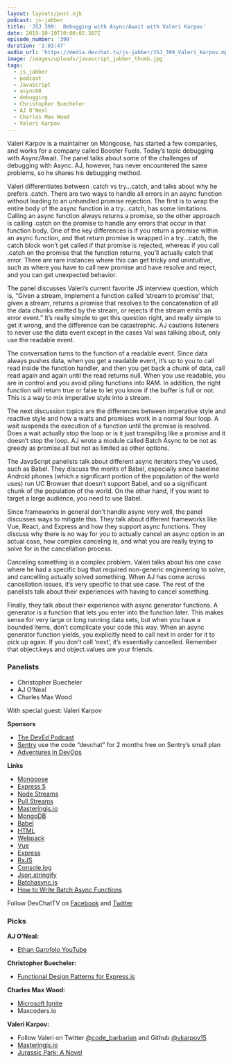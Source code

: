 ```yaml
---
layout: layouts/post.njk
podcast: js-jabber
title: 'JSJ 399:  Debugging with Async/Await with Valeri Karpov'
date: 2019-10-10T10:00:02.307Z
episode_number: '399'
duration: '1:03:47'
audio_url: 'https://media.devchat.tv/js-jabber/JSJ_399_Valeri_Karpov.mp3'
image: /images/uploads/javascript_jabber_thumb.jpg
tags:
  - js_jabber
  - podcast
  - JavaScript
  - async08
  - debugging
  - Christopher Buecheler
  - AJ O'Neal
  - Charles Max Wood
  - Valeri Karpov
---
```


Valeri Karpov is a maintainer on Mongoose, has started a few companies, and works for a company called Booster Fuels. Today’s topic debugging with Async/Await. The panel talks about some of the challenges of debugging with Async. AJ, however, has never encountered the same problems, so he shares his debugging method. 

Valeri differentiates between .catch vs try...catch, and talks about why he prefers .catch. There are two ways to handle all errors in an async function without leading to an unhandled promise rejection. The first is to wrap the entire body of the async function in a try...catch, has some limitations. Calling an async function always returns a promise, so the other approach is calling .catch on the promise to handle any errors that occur in that function body. One of the key differences is if you return a promise within an async function, and that return promise is wrapped in a try...catch, the catch block won’t get called if that promise is rejected, whereas if you call .catch on the promise that the function returns, you’ll actually catch that error. There are rare instances where this can get tricky and unintuitive, such as where you have to call new promise and have resolve and reject, and you can get unexpected behavior.

The panel discusses Valeri’s current favorite JS interview question, which is,  “Given a stream, implement a function called ‘stream to promise’ that, given a stream, returns a promise that resolves to the concatenation of all the data chunks emitted by the stream, or rejects if the stream emits an error event.” It’s really simple to get this question right, and really simple to get it wrong, and the difference can be catastrophic. AJ cautions listeners to never use the data event except in the cases Val was talking about, only use the readable event.

The conversation turns to the function of a readable event. Since data always pushes data, when you get a readable event, it’s up to you to call read inside the function handler, and then you get back a chunk of data, call read again and again until the read returns null. When you use readable, you are in control and you avoid piling functions into RAM. In addition, the right function will return true or false to let you know if the buffer is full or not. This is a way to mix imperative style into a stream.

The next discussion topics are the differences between imperative style and reactive style and how a waits and promises work in a normal four loop. A wait suspends the execution of a function until the promise is resolved. Does a wait actually stop the loop or is it just transpiling like a promise and it doesn’t stop the loop. AJ wrote a module called Batch Async to be not as greedy as promise.all but not as limited as other options.

The JavaScript panelists talk about different async iterators they’ve used, such as Babel. They discuss the merits of Babel, especially since baseline Android phones (which a significant portion of the population of the world uses) run UC Browser that doesn’t support Babel, and so a significant chunk of the population of the world. On the other hand, if you want to target a large audience, you need to use Babel.

Since frameworks in general don’t handle async very well, the panel discusses ways to mitigate this. They talk about different frameworks like Vue, React, and Express and how they support async functions. They discuss why there is no way for you to actually cancel an async option in an actual case, how complex canceling is, and what you are really trying to solve for in the cancellation process. 

Canceling something is a complex problem. Valeri talks about his one case where he had a specific bug that required non-generic engineering to solve, and cancelling actually solved something. When AJ has come across cancellation issues, it’s very specific to that use case. The rest of the panelists talk about their experiences with having to cancel something. 

Finally, they talk about their experience with async generator functions. A generator is a function that lets you enter into the function later. This makes sense for very large or long running data sets, but when you have a bounded items, don’t complicate your code this way. When an async generator function yields, you explicitly need to call next in order for it to pick up again. If you don’t call ‘next’, it’s essentially cancelled. Remember that object.keys and object.values are your friends. 


### **Panelists**



*   Christopher Buecheler
*   AJ O’Neal
*   Charles Max Wood

With special guest: Valeri Karpov

**Sponsors**



*   [The DevEd Podcast](https://devchat.tv/dev-ed/)
*   [Sentry](http://sentry.io/) use the code “devchat” for 2 months free on Sentry’s small plan
*   [Adventures in DevOps](https://devchat.tv/adventures-in-devops/)

**Links**



*   [Mongoose](https://mongoosejs.com/)
*   [Express 5](https://expressjs.com/en/5x/api.html)
*   [Node Streams](https://nodejs.org/api/stream.html)
*   [Pull Streams](https://github.com/pull-stream/pull-stream)
*   [Masteringjs.io](https://masteringjs.io/)
*   [MongoDB](https://www.mongodb.com/)
*   [Babel](https://babeljs.io/)
*   [HTML](https://www.w3schools.com/html/)
*   [Webpack](https://webpack.js.org/)
*   [Vue](https://vuejs.org/)
*   [Express](https://expressjs.com/)
*   [RxJS](https://rxjs-dev.firebaseapp.com/)
*   [Console.log](https://developer.mozilla.org/en/docs/Web/API/Console/log)
*   [Json.stringify](https://developer.mozilla.org/en/docs/Web/JavaScript/Reference/Global_Objects/JSON/stringify)
*   [Batchasync.js](https://git.coolaj86.com/coolaj86/batchasync.js)
*   [How to Write Batch Async Functions](https://coolaj86.com/articles/batching-async-requests-50-lines-of-vanilla-js/)

Follow DevChatTV on [Facebook](https://www.facebook.com/DevChattv/?__tn__=%2Cd%2CP-R&eid=ARDBDrBnK71PDmx_8gE_IeIEo5SnM7cyzylVBjAwfaOo1ck_6q3GXuRBfaUQZaWVvFGyEVjrhDwnS_tV) and [Twitter](https://twitter.com/devchattv?lang=en)


### **Picks**

**AJ O’Neal:**



*   [Ethan Garofolo YouTube](https://www.youtube.com/playlist?list=PLZaEVINf2Bq96e_Z2NvY7tx5HWlECCsK8)

**Christopher Buecheler:**



*   [Functional Design Patterns for Express.js](https://jonathanleemartin.com/books/)

**Charles Max Wood:**



*   [Microsoft Ignite](https://www.microsoft.com/en-us/ignite)
*   Maxcoders.io

**Valeri Karpov:**



*   Follow Valeri on Twitter [@code_barbarian](https://twitter.com/code_barbarian?lang=en) and Github [@vkarpov15](https://github.com/vkarpov15)
*   [Masteringjs.io](https://masteringjs.io/)
*   [Jurassic Park: A Novel](https://www.amazon.com/Jurassic-Park-Novel-Michael-Crichton/dp/0345538986?ie=UTF8&qid=1548462018&sr=8-1&linkCode=ll1&tag=devchattv-20&linkId=f06bfe7482dca8bb751ed6d7cc86e2ab&language=en_US)
